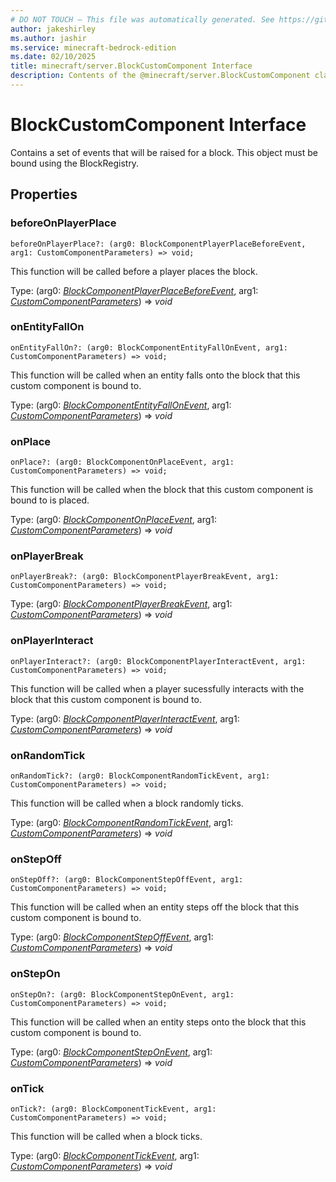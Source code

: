 ```yaml
---
# DO NOT TOUCH — This file was automatically generated. See https://github.com/mojang/minecraftapidocsgenerator to modify descriptions, examples, etc.
author: jakeshirley
ms.author: jashir
ms.service: minecraft-bedrock-edition
ms.date: 02/10/2025
title: minecraft/server.BlockCustomComponent Interface
description: Contents of the @minecraft/server.BlockCustomComponent class.
---
```

# BlockCustomComponent Interface

Contains a set of events that will be raised for a block. This object must be bound using the BlockRegistry.

## Properties

### **beforeOnPlayerPlace**
`beforeOnPlayerPlace?: (arg0: BlockComponentPlayerPlaceBeforeEvent, arg1: CustomComponentParameters) => void;`

This function will be called before a player places the block.

Type: (arg0: [*BlockComponentPlayerPlaceBeforeEvent*](BlockComponentPlayerPlaceBeforeEvent.md), arg1: [*CustomComponentParameters*](CustomComponentParameters.md)) => *void*

### **onEntityFallOn**
`onEntityFallOn?: (arg0: BlockComponentEntityFallOnEvent, arg1: CustomComponentParameters) => void;`

This function will be called when an entity falls onto the block that this custom component is bound to.

Type: (arg0: [*BlockComponentEntityFallOnEvent*](BlockComponentEntityFallOnEvent.md), arg1: [*CustomComponentParameters*](CustomComponentParameters.md)) => *void*

### **onPlace**
`onPlace?: (arg0: BlockComponentOnPlaceEvent, arg1: CustomComponentParameters) => void;`

This function will be called when the block that this custom component is bound to is placed.

Type: (arg0: [*BlockComponentOnPlaceEvent*](BlockComponentOnPlaceEvent.md), arg1: [*CustomComponentParameters*](CustomComponentParameters.md)) => *void*

### **onPlayerBreak**
`onPlayerBreak?: (arg0: BlockComponentPlayerBreakEvent, arg1: CustomComponentParameters) => void;`

Type: (arg0: [*BlockComponentPlayerBreakEvent*](BlockComponentPlayerBreakEvent.md), arg1: [*CustomComponentParameters*](CustomComponentParameters.md)) => *void*

### **onPlayerInteract**
`onPlayerInteract?: (arg0: BlockComponentPlayerInteractEvent, arg1: CustomComponentParameters) => void;`

This function will be called when a player sucessfully interacts with the block that this custom component is bound to.

Type: (arg0: [*BlockComponentPlayerInteractEvent*](BlockComponentPlayerInteractEvent.md), arg1: [*CustomComponentParameters*](CustomComponentParameters.md)) => *void*

### **onRandomTick**
`onRandomTick?: (arg0: BlockComponentRandomTickEvent, arg1: CustomComponentParameters) => void;`

This function will be called when a block randomly ticks.

Type: (arg0: [*BlockComponentRandomTickEvent*](BlockComponentRandomTickEvent.md), arg1: [*CustomComponentParameters*](CustomComponentParameters.md)) => *void*

### **onStepOff**
`onStepOff?: (arg0: BlockComponentStepOffEvent, arg1: CustomComponentParameters) => void;`

This function will be called when an entity steps off the block that this custom component is bound to.

Type: (arg0: [*BlockComponentStepOffEvent*](BlockComponentStepOffEvent.md), arg1: [*CustomComponentParameters*](CustomComponentParameters.md)) => *void*

### **onStepOn**
`onStepOn?: (arg0: BlockComponentStepOnEvent, arg1: CustomComponentParameters) => void;`

This function will be called when an entity steps onto the block that this custom component is bound to.

Type: (arg0: [*BlockComponentStepOnEvent*](BlockComponentStepOnEvent.md), arg1: [*CustomComponentParameters*](CustomComponentParameters.md)) => *void*

### **onTick**
`onTick?: (arg0: BlockComponentTickEvent, arg1: CustomComponentParameters) => void;`

This function will be called when a block ticks.

Type: (arg0: [*BlockComponentTickEvent*](BlockComponentTickEvent.md), arg1: [*CustomComponentParameters*](CustomComponentParameters.md)) => *void*
